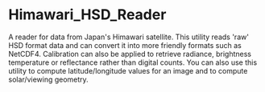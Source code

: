 # Himawari_HSD_Reader
A reader for data from Japan's Himawari satellite.
This utility reads 'raw' HSD format data and can convert it into more friendly formats such as NetCDF4. Calibration can also be applied to retrieve radiance, brightness temperature or reflectance rather than digital counts. You can also use this utility to compute latitude/longitude values for an image and to compute solar/viewing geometry.
